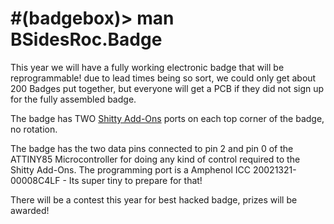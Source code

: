 # #(badgebox)> man BSidesRoc.Badge

This year we will have a fully working electronic badge that will be reprogrammable! due to lead times being so sort, we could only get about 200 Badges put together, but everyone will get a PCB if they did not sign up for the fully assembled badge.

The badge has TWO [Shitty Add-Ons](https://hackaday.io/project/52950-shitty-add-ons) ports on each top corner of the badge, no rotation.

The badge has the two data pins connected to pin 2 and pin 0 of the ATTINY85 Microcontroller for doing any kind of control required to the Shitty Add-Ons. The programming port is a Amphenol ICC 20021321-00008C4LF - Its super tiny to prepare for that!

There will be a contest this year for best hacked badge, prizes will be awarded!


